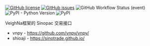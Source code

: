 [![GitHub license](https://img.shields.io/github/license/ypochien/vnpy_sinopac)](https://github.com/ypochien/vnpy_sinopac/blob/main/LICENSE)
[![GitHub issues](https://img.shields.io/github/issues/ypochien/vnpy_sinopac?style=plastic)](https://github.com/ypochien/vnpy_sinopac/issues)
![GitHub Workflow Status (event)](https://img.shields.io/github/workflow/status/ypochien/vnpy_sinopac/Deploy?event=push)
![PyPI - Python Version](https://img.shields.io/pypi/pyversions/vnpy_sinopac)
![PyPI](https://img.shields.io/pypi/v/vnpy_sinopac)

VeighNa框架的 Sinopac 交易接口

- vnpy - https://github.com/vnpy/vnpy/
- shioaji - https://sinotrade.github.io/